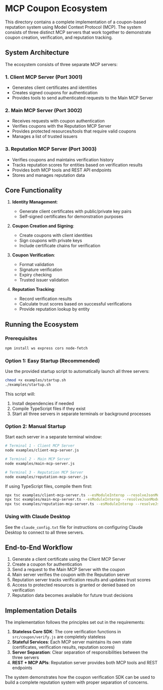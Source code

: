 # MCP Coupon Ecosystem

This directory contains a complete implementation of a coupon-based reputation system using Model Context Protocol (MCP). The system consists of three distinct MCP servers that work together to demonstrate coupon creation, verification, and reputation tracking.

## System Architecture

The ecosystem consists of three separate MCP servers:

### 1. Client MCP Server (Port 3001)
- Generates client certificates and identities
- Creates signed coupons for authentication
- Provides tools to send authenticated requests to the Main MCP Server

### 2. Main MCP Server (Port 3002)
- Receives requests with coupon authentication
- Verifies coupons with the Reputation MCP Server
- Provides protected resources/tools that require valid coupons
- Manages a list of trusted issuers

### 3. Reputation MCP Server (Port 3003)
- Verifies coupons and maintains verification history
- Tracks reputation scores for entities based on verification results
- Provides both MCP tools and REST API endpoints
- Stores and manages reputation data

## Core Functionality

1. **Identity Management**:
   - Generate client certificates with public/private key pairs
   - Self-signed certificates for demonstration purposes
   
2. **Coupon Creation and Signing**:
   - Create coupons with client identities
   - Sign coupons with private keys
   - Include certificate chains for verification
   
3. **Coupon Verification**:
   - Format validation
   - Signature verification
   - Expiry checking
   - Trusted issuer validation
   
4. **Reputation Tracking**:
   - Record verification results
   - Calculate trust scores based on successful verifications
   - Provide reputation lookup by entity

## Running the Ecosystem

### Prerequisites

```bash
npm install ws express cors node-fetch
```

### Option 1: Easy Startup (Recommended)

Use the provided startup script to automatically launch all three servers:

```bash
chmod +x examples/startup.sh
./examples/startup.sh
```

This script will:
1. Install dependencies if needed
2. Compile TypeScript files if they exist
3. Start all three servers in separate terminals or background processes

### Option 2: Manual Startup

Start each server in a separate terminal window:

```bash
# Terminal 1 - Client MCP Server
node examples/client-mcp-server.js

# Terminal 2 - Main MCP Server
node examples/main-mcp-server.js

# Terminal 3 - Reputation MCP Server
node examples/reputation-mcp-server.js
```

If using TypeScript files, compile them first:

```bash
npx tsc examples/client-mcp-server.ts --esModuleInterop --resolveJsonModule --target es2020 --module esnext --moduleResolution node
npx tsc examples/main-mcp-server.ts --esModuleInterop --resolveJsonModule --target es2020 --module esnext --moduleResolution node
npx tsc examples/reputation-mcp-server.ts --esModuleInterop --resolveJsonModule --target es2020 --module esnext --moduleResolution node
```

### Using with Claude Desktop

See the `claude_config.txt` file for instructions on configuring Claude Desktop to connect to all three servers.

## End-to-End Workflow

1. Generate a client certificate using the Client MCP Server
2. Create a coupon for authentication
3. Send a request to the Main MCP Server with the coupon
4. Main server verifies the coupon with the Reputation server
5. Reputation server tracks verification results and updates trust scores
6. Access to protected resources is granted or denied based on verification
7. Reputation data becomes available for future trust decisions

## Implementation Details

The implementation follows the principles set out in the requirements:

1. **Stateless Core SDK**: The core verification functions in `src/coupon/verify.js` are completely stateless
2. **Stateful Services**: Each MCP server maintains its own state (certificates, verification results, reputation scores)
3. **Server Separation**: Clear separation of responsibilities between the three servers
4. **REST + MCP APIs**: Reputation server provides both MCP tools and REST endpoints

The system demonstrates how the coupon verification SDK can be used to build a complete reputation system with proper separation of concerns.